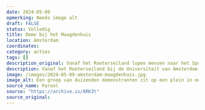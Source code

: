 ```yaml
---
date: 2024-05-09
opmerking: Needs image alt 
draft: FALSE
status: Volledig
title: Demo bij het Maagdenhuis
location: Amsterdam
coordinates: 
category: acties
tags: []
description_original: Vanaf het Roeterseiland lopen mensen naar het Spui en houden een zitprotest dat het plein voor het Maagdenhuis vult.
description: Vanaf het Roeterseiland bij de Universiteit van Amsterdam lopen mensen naar het Spui. Op het Spui houden mesen een zitprotest dat het plein voor het Maagdenhuis vult.
image: /images/2024-05-09-amsterdam-maagdenhuis.jpg
image_alt: Een groep van duizenden demonstranten zit op een plein in een dichte, georganiseerde opstelling. Velen dragen keffiyeh en gezichtsmaskers. Een grote Palestijnse vlag wordt prominent omhoog gehouden door een van de demonstranten. Aan weerszijden van de demonstranten staat een rij politieagenten in donkere uniformen staat. Het is droog. Op de achtergrond zijn een café, trottoirs en een groene buitenomgeving zichtbaar.
source_name: Parool
source: "https://archive.is/ARK3t"
source_original: 
---
```

